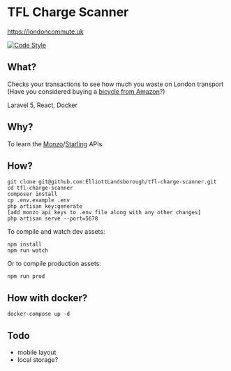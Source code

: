 # TFL Charge Scanner

https://londoncommute.uk

[![Code Style](https://github.styleci.io/repos/164618259/shield?branch=master)](https://github.styleci.io/repos/164618259)

## What?

Checks your transactions to see how much you waste on London transport (Have you considered buying a [bicycle from Amazon](https://amzn.to/2RK1qCz)?)

Laravel 5, React, Docker

## Why?

To learn the [Monzo](https://docs.monzo.com/)/[Starling](https://developer.starlingbank.com/docs) APIs.

## How?
```
git clone git@github.com:ElliottLandsborough/tfl-charge-scanner.git
cd tfl-charge-scanner
composer install
cp .env.example .env
php artisan key:generate
[add monzo api keys to .env file along with any other changes]
php artisan serve --port=5678
```
To compile and watch dev assets:
```
npm install
npm run watch
```
Or to compile production assets:
```
npm run prod
```

## How with docker?
```
docker-compose up -d
```

## Todo
 - mobile layout
 - local storage?
